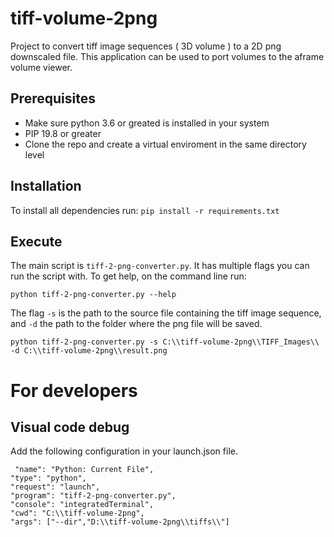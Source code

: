 # tiff-volume-2png

Project to convert tiff image sequences ( 3D volume ) to a 2D png downscaled file. This application can be used to port volumes to the aframe volume viewer.

## Prerequisites

- Make sure python 3.6 or greated is installed in your system
- PIP 19.8 or greater
- Clone the repo and create a virtual enviroment in the same directory level

## Installation

To install all dependencies run:
`pip install -r requirements.txt`  

## Execute

The main script is `tiff-2-png-converter.py`.  It has multiple flags you can run the script with. 
To get help, on the command line run:

`python tiff-2-png-converter.py --help`

The flag `-s` is the path to the source file containing the tiff image sequence, and `-d` the path to the folder where the png file will be saved.

`python tiff-2-png-converter.py -s C:\\tiff-volume-2png\\TIFF_Images\\ -d C:\\tiff-volume-2png\\result.png`


# For developers

## Visual code debug

Add the following configuration in your launch.json file.

 `
 "name": "Python: Current File",`  <br/>
 `"type": "python",  ` <br/>
 `"request": "launch",  ` <br/>
 `"program": "tiff-2-png-converter.py",  ` <br/>
 `"console": "integratedTerminal",  ` <br/>
 `"cwd": "C:\\tiff-volume-2png",  ` <br/>
 `"args": ["--dir","D:\\tiff-volume-2png\\tiffs\\"]`  <br/>
 
